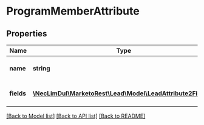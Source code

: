 # ProgramMemberAttribute

## Properties

Name | Type | Description | Notes
------------ | ------------- | ------------- | -------------
**name** | **string** | \&quot;API Program Member\&quot; | [optional]
**fields** | [**\NecLimDul\MarketoRest\Lead\Model\LeadAttribute2Fields[]**](LeadAttribute2Fields.md) | Description of searchable fields |

[[Back to Model list]](../../README.md#models) [[Back to API list]](../../README.md#endpoints) [[Back to README]](../../README.md)
